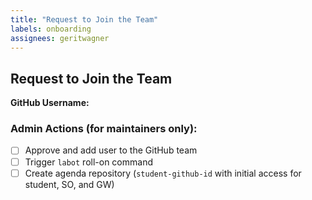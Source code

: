 ```yaml
---
title: "Request to Join the Team"
labels: onboarding
assignees: geritwagner
---
```


## Request to Join the Team

**GitHub Username:** <!-- Replace with your GitHub username -->

### Admin Actions (for maintainers only):

- [ ] Approve and add user to the GitHub team
- [ ] Trigger `labot` roll-on command
- [ ] Create agenda repository (`student-github-id` with initial access for student, SO, and GW)
